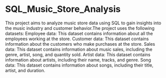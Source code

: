 # SQL_Music_Store_Analysis
This project aims to analyze music store data using SQL to gain insights into the music industry and customer behavior.The project uses the following datasets:
Employee data: This dataset contains information about all the employees working at the store.
Customer data: This dataset contains information about the customers who make purchases at the store.
Sales data: This dataset contains information about music sales, including the genre, artist, song, and quantity sold.
Artist data: This dataset contains information about artists, including their name, tracks, and genre.
Song data: This dataset contains information about songs, including their title, artist, and duration.
